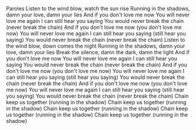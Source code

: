 Paroles
Listen to the wind blow, watch the sun rise
Running in the shadows, damn your love, damn your lies
And if you don't love me now
You will never love me again
I can still hear you saying
You would never break the chain (never break the chain)
And if you don't love me now (you don't love me now)
You will never love me again
I can still hear you saying (still hear you saying)
You would never break the chain (never break the chain)
Listen to the wind blow, down comes the night
Running in the shadows, damn your love, damn your lies
Break the silence, damn the dark, damn the light
And if you don't love me now
You will never love me again
I can still hear you saying
You would never break the chain (never break the chain)
And if you don't love me now (you don't love me now)
You will never love me again
I can still hear you saying (still hear you saying)
You would never break the chain (never break the chain)
And if you don't love me now (you don't love me now)
You will never love me again
I can still hear you saying (still hear you saying)
You would never break the chain (never break the chain)
Chain keep us together (running in the shadow)
Chain keep us together (running in the shadow)
Chain keep us together (running in the shadow)
Chain keep us together (running in the shadow)
Chain keep us together (running in the shadow)
